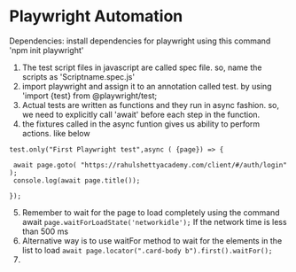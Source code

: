 # Playwright Automation

Dependencies: install dependencies for playwright using this command 'npm init playwright'

1) The test script files in javascript are called spec file. so, name the scripts as 'Scriptname.spec.js'
2) import playwright and assign it to an annotation called test. by using 'import {test} from @playwright/test;
3) Actual tests are written as functions and they run in async fashion. so, we need to explicitly call 'await' before each step in the function.
4) the fixtures called in the async funtion gives us ability to perform actions. like below
```
test.only("First Playwright test",async ( {page}) => {

 await page.goto( "https://rahulshettyacademy.com/client/#/auth/login" );
 console.log(await page.title());

});
```
5) Remember to wait for the page to load completely using the command await ```page.waitForLoadState('networkidle');``` If the network time is less than 500 ms
6) Alternative way is to use waitFor method to wait for the elements in the list to load ```await page.locator(".card-body b").first().waitFor();```
7) 
